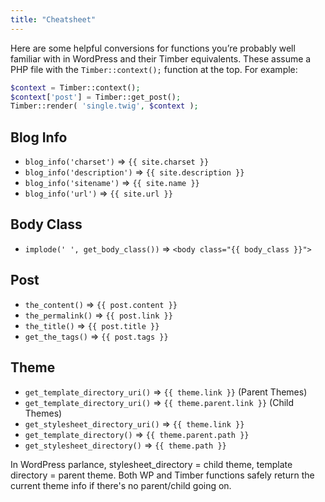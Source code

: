 ```yaml
---
title: "Cheatsheet"
---
```


Here are some helpful conversions for functions you’re probably well familiar with in WordPress and their Timber equivalents. These assume a PHP file with the `Timber::context();` function at the top. For example:

```php
$context = Timber::context();
$context['post'] = Timber::get_post();
Timber::render( 'single.twig', $context );
```

## Blog Info
* `blog_info('charset')` => `{{ site.charset }}`
* `blog_info('description')` => `{{ site.description }}`
* `blog_info('sitename')` => `{{ site.name }}`
* `blog_info('url')` => `{{ site.url }}`


## Body Class
* `implode(' ', get_body_class())` => `<body class="{{ body_class }}">`


## Post
* `the_content()` => `{{ post.content }}`
* `the_permalink()` => `{{ post.link }}`
* `the_title()` => `{{ post.title }}`
* `get_the_tags()` => `{{ post.tags }}`


## Theme
* `get_template_directory_uri()` => `{{ theme.link }}` (Parent Themes)
* `get_template_directory_uri()` => `{{ theme.parent.link }}` (Child Themes)
* `get_stylesheet_directory_uri()` => `{{ theme.link }}`
* `get_template_directory()` => `{{ theme.parent.path }}`
* `get_stylesheet_directory()` => `{{ theme.path }}`

In WordPress parlance, stylesheet_directory = child theme, template directory = parent theme. Both WP and Timber functions safely return the current theme info if there's no parent/child going on.
